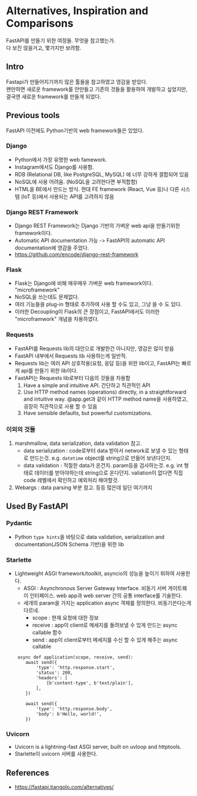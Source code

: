 # Alternatives, Inspiration and Comparisons
FastAPI를 만들기 위한 여정들. 무엇을 참고했는가.   
다 보진 않을거고, 몇가지만 보려함.
## Intro
Fastapi가 만들어지기까지 많은 툴들을 참고하였고 영감을 받았다.  
왠만하면 새로운 framework를 안만들고 기존의 것들을 활용하여 개발하고 싶었지만, 결국엔 새로운 framework를 만들게 되었다.

## Previous tools
FastAPI 이전에도 Python기반의 web framework들은 있었다. 
### Django
- Python에서 가장 유명한 web famework.
- Instagram에서도 Django를 사용함.
- RDB (Relational DB, like PostgreSQL, MySQL) 에 너무 강하게 결합되어 있음
- NoSQL에 사용 어려움. (NoSQL을 고려한다면 부적합함)
- HTML을 BE에서 만드는 방식. 현대 FE framework (React, Vue 등)나 다른 시스템 (IoT 등)에서 사용되는 API를 고려하지 않음

### Django REST Framework
- Django REST Framework는 Django 기반의 가벼운 web api을 만들기위한 framework이다.
- Automatic API documentation 가능 -> FastAPI의 automatic API documentation에 영감을 주었다.
- https://github.com/encode/django-rest-framework

### Flask
- Flask는 Django에 비해 매우매우 가벼운 web framework이다. "microframework"
- NoSQL을 쓰는데도 문제없다. 
- 여러 기능들을 plug-in 형태로 추가하여 사용 할 수도 있고, 그냥 쓸 수 도 있다.
- 이러한 Decoupling이 Flask의 큰 장점이고, FastAPI에서도 이러한 "microframwork" 개념을 차용하였다. 

### Requests
- FastAPI를 Requests lib의 대안으로 개발한건 아니지만, 영감은 많이 받음
- FastAPI 내부에서 Requests lib 사용하는게 일반적. 
- Requests lib는 여러 API 상호작용(요청, 응답 등)을 위한 lib이고, FastAPI는 빠르게 api를 만들기 위한 lib이다. 
- FastAPI는 Requests lib로부터 다음의 것들을 차용함
    1. Have a simple and intuitive API. 간단하고 직관적인 API
    2. Use HTTP method names (operations) directly, in a straightforward and intuitive way. @app.get과 같이 HTTP method name을 사용하였고, 굉장히 직관적으로 사용 할 수 있음
    3. Have sensible defaults, but powerful customizations.

### 이외의 것들
1. marshmallow, data serialization, data validation 참고.
    - data serialization : code로부터 data 받아서 network로 보낼 수 있는 형태로 만드는것. e.g. `datetime` object를 string으로 만들어 보낸다던지.
    - data validation : 적절한 data가 온건지. param등을 검사하는것. e.g. int 형태로 데이터를 받아야하는데 string으로 온다던지. valiation이 없다면 직접 code 레벨에서 확인하고 예외처리 해야할것.
2. Webargs : data parsing 부분 참고. 
등등 많은데 일단 여기까지

## Used By FastAPI
### Pydantic
- Python `type hints`을 바탕으로 data validation, serialization and documentation(JSON Schema 기반)을 위한 lib

### Starlette
- Lightweight ASGI framework/toolkit, asyncio의 성능을 높이기 위하여 사용한다. 
    - ASGI : Asynchronous Server Gateway Interface. 비동기 서버 게이트웨이 인터페이스. web app과 web server 간의 공통 interface를 기술한다. 
    - 세개의 param을 가지는 application async 객체를 정의한다. 비동기쓴다는게 다르네. 
        - scope : 현재 요청에 대한 정보 
        - receive : app이 client로 메세지를 돌려보낼 수 있게 만드는 async callable 함수
        - send : app이 client로부터 메세지를 수신 할 수 있게 해주는 async callable
    ```
     async def application(scope, receive, send):
        await send({
            'type': 'http.response.start',
            'status': 200,
            'headers': [
                [b'content-type', b'text/plain'],
            ],
        })

        await send({
            'type': 'http.response.body',
            'body': b'Hello, world!',
        })
    ```

### Uvicorn
- Uvicorn is a lightning-fast ASGI server, built on uvloop and httptools.
- Starlette이 uvicorn 서버를 사용한다. 

## References
- https://fastapi.tiangolo.com/alternatives/